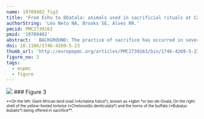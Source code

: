 ```yaml
---
name: 19709402_fig3
title: 'From Eshu to Obatala: animals used in sacrificial rituals at Candomble "terreiros" in Brazil.'
authorString: 'Léo Neto NA, Brooks SE, Alves RR.'
pmcid: PMC2739163
pmid: '19709402'
abstract: ' BACKGROUND: The practice of sacrifice has occurred in several cultures and religions throughout history and still exists today. Candomblé, a syncretical Afro-Brazilian religion, practices the sacrificial ritual called "Orô" by its adherents. The present work aims to document the use of animal species in these sacrificial practices in the cities of Caruaru (PE) and Campina Grande (PB) in Norteastern Brazil, and to further understand the symbolism of these rituals. METHODS: Semi-structured and unstructured interviews and informal discussions were held with 11 Candomblé priests and priestesses between the months of August 2007 and June 2008. We attended rituals performed at "terreiros" where animals were sacrificed, in order to obtain photographic material and observe the procedures and techniques adopted. RESULTS: A total of 29 animal species were used during sacrificial rituals according to the priests and priestesses. These species were classified in 5 taxanomic groups: Molluscs (n = 1), Amphibians (n = 2), Reptiles (n = 2), Birds (n = 10) and Mammals (n = 14). According to Candomblé beliefs, animals are sacrificed and offered to their deities, known as orishas, for the prosperity of all life. There is a relationship between the colour, sex and behaviour of the animal to be sacrificed, and the orisha to whom the animal is going to be offered. The many myths that form the cosmogony of Candomblé can often explain the symbolism of the rituals observed and the animal species sacrificed. These myths are conveyed to adherants by the priests and priestesses during the ceremonies, and are essential to the continuation of this religion. CONCLUSION: Candomblé is a sacrificial religion that uses animals for its liturgical purposes. The principal reason for sacrifice is to please supernatural deities known as orishas in order to keep life in harmony. This is accomplished through feeding them in a spiritual sense through sacrifice, maintaining a perfect link between men and the gods, and a connection between the material world (called Aiyê) and the supernatural world (called Orun).'
doi: 10.1186/1746-4269-5-23
thumb_url: 'http://europepmc.org/articles/PMC2739163/bin/1746-4269-5-23-3.gif'
figure_no: 3
tags:
  - eupmc
  - figure
---
```

<img src='http://europepmc.org/articles/PMC2739163/bin/1746-4269-5-23-3.jpg' style='max-height: 300px'>
### Figure 3
<p style='font-size: 10px;'>**On the left: Giant African land snail (*Achatina fulica*), known as *Igbin *or boi-de-Oxalá; On the right: shell of the yellow-footed tortoise (*Chelonoidis denticulata*) and the horns of the buffalo (*Bubalus bubalis*) being offered in sacrifice**.</p>